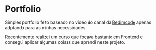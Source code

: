 <h1>Portfolio</h1>

<p>
    Simples portfolio feito baseado no vídeo do canal da 
    <a href="https://www.youtube.com/channel/UCgkDs77BoEhMIgRUB4MKrtQ">Bedimcode</a> apenas adptando para as minhas necessidades.
</p>
<p>Recentemente realizei um curso que focava bastante em Frontend e consegui aplicar algumas coisas que aprendi neste projeto.</p>
